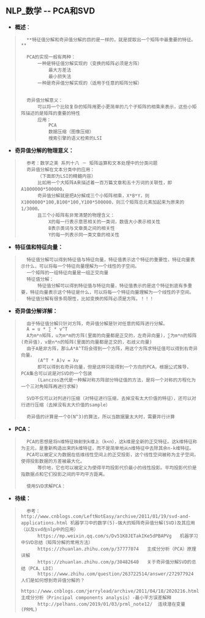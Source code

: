 ## NLP_数学 -- PCA和SVD
- **概述**：
>       **特征值分解和奇异值分解的目的是一样的，就是提取出一个矩阵中最重要的特征。**
>
>       PCA的实现一般有两种：
>           一种是特征值分解实现的（变换的矩阵必须是方阵）
>               最大方差法
>               最小损失法
>           一种是奇异值分解实现的（适用于任意的矩阵分解）
>
>
>       奇异值分解意义：
>           可以将一个比较复杂的矩阵用更小更简单的几个子矩阵的相乘来表示，这些小矩阵描述的是矩阵的重要的特性
>           应用：
>               PCA
>               数据压缩（图像压缩）
>               搜索引擎的语义检索的LSI
>
>
>

- **奇异值分解的物理意义：**
>       参考：数学之美 系列十八 － 矩阵运算和文本处理中的分类问题
>       奇异值分解在文本分类中的应用：
>           （下面即为LSI的精髓内容）
>           比如用一个大矩阵A来描述着一百万篇文章和五十万词的关联性，即A1000000*500000，
>           奇异值分解就是把A分解成三个小矩阵相乘，X*B*Y，则X1000000*100,B100*100,Y100*500000，则三个矩阵总元素加起来为原来的1/3000。
>           且三个小矩阵有非常清楚的物理含义：
>               X的每一行表示意思相关的一类词，数值大小表示相关性
>               B表示类词与文章类之间的相关性
>               Y的每一列表示同一类文章的相关性
>

- **特征值和特征向量：**
>       特征值分解可以得到特征值与特征向量，特征值表示这个特征的重要性，特征向量表示什么，可以将每一个特征向量理解为一个线性的子空间。
>       一个矩阵的一组特征向量是一组正交向量
>       特征值分解：
>           特征值分解可以得到特征值与特征向量，特征值表示的是这个特征到底有多重要，特征向量表示这个特征是什么，可以将每一个特征向量理解为一个线性的子空间。
>       特征值分解有很多局限性，比如变换的矩阵必须是方阵。！！！
>

- **奇异值分解详解：**
>       由于特征值分解只针对方阵，奇异值分解是针对任意的矩阵进行分解。
>       A = u * ∑ * v^T
>       A为m*n矩阵，u为m*m的方阵(里面的向量都是正交的，左奇异向量)，∑为m*n的矩阵(奇异值)，v是n*n的矩阵(里面的向量都是正交的，右歧义向量)
>       由于A是非方阵，那么A*A^T将会得到一个方阵，用这个方阵求特征值可以得到右奇异向量，
>           (A^T * A)v = λv
>           即可以得到右奇异向量，但是这样只能得到一个方向的PCA，根据公式推导，PCA集合可以说是对SVD的一个包装
>           (Lanczos迭代是一种解对称方阵部分特征值的方法，是将一个对称的方程化为一个三对角矩阵再进行求解)
>
>       SVD不仅可以对列进行压缩（对特征进行压缩，去掉没有太大价值的特征），还可以对行进行压缩（去掉没有太大价值的sample）
>
>       奇异值的计算是一个O(N^3)的算法，所以当数据量太大时，需要并行计算
>
>
>
>
>
>
>

- **PCA：**
>       PCA的思想是将n维特征映射到k维上（k<n），这k维是全新的正交特征。这k维特征称为主元，是重新构造出来的k维特征，而不是简单地从n维特征中去除其余n-k维特征。
>       PCA可以被定义为数据在低维线性空间上的正交投影，这个线性空间被称为主子空间，使得投影数据的方差被最大化。
>           等价地，它也可以被定义为使得平均投影代价最小的线性投影。平均投影代价是指数据点和它们投影之间的平均平方距离。
>
>       使用SVD求解PCA：
>
>
>
>
>
>
>
>
>
>


- **待续：**
>       参考：http://www.cnblogs.com/LeftNotEasy/archive/2011/01/19/svd-and-applications.html 机器学习中的数学(5)-强大的矩阵奇异值分解(SVD)及其应用（以及svd在nlp中的应用）
>           https://mp.weixin.qq.com/s/Dv51K8JETakIKe5dPBAPVg   机器学习中SVD总结（矩阵分解的常用方法）
>           https://zhuanlan.zhihu.com/p/37777074   主成分分析（PCA）原理详解
>           https://zhuanlan.zhihu.com/p/30482640   关于奇异值分解SVD的总结（PCA、LDI）
>           https://www.zhihu.com/question/263722514/answer/272977924   人们是如何想到奇异值分解的？
>           https://www.cnblogs.com/jerrylead/archive/2011/04/18/2020216.html   主成分分析（Principal components analysis）-最小平方误差解释
>           http://pelhans.com/2019/01/03/prml_note12/  连续潜在变量(PRML)
>
>
>
>
>
>
>
>
>
>
>
>
>
>
>
>
>
>
>
>
>
>
